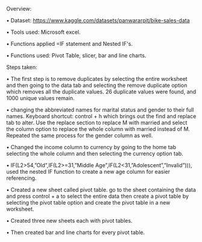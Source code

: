 Overview:

•	Dataset: https://www.kaggle.com/datasets/panwararpit/bike-sales-data

•	Tools used: Microsoft excel.

•	Functions applied =IF statement and Nested IF's.

•	Functions used: Pivot Table, slicer, bar and line charts.


Steps taken:

•	The first step is to remove duplicates by selecting the entire worksheet and then going to the data tab and selecting the remove duplicate option which removes all the duplicate values. 26 duplicate values were found, and 1000 unique values remain.

•	changing the abbreviated names for marital status and gender to their full names. Keyboard shortcut: control + h which brings out the find and replace tab to alter. Use the replace section to replace M with married and select the column option to replace the whole column with married instead of M. Repeated the same process for the gender column as well.

•	Changed the income column to currency by going to the home tab selecting the whole column and then selecting the currency option tab.

•	IF(L2>54,”Old”,IF(L2>=31,”Middle Age”,IF(L2<31,”Adolescent”,”Invalid”))), used the nested IF function to create a new age column for easier referencing. 

•	Created a new sheet called pivot table. go to the sheet containing the data and press control + a to select the entire data then create a pivot table by selecting the pivot table option and create the pivot table in a new worksheet.

•	Created three new sheets each with pivot tables.

•	Then created bar and line charts for every pivot table.


